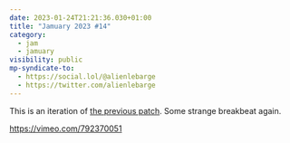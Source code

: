 ```yaml
---
date: 2023-01-24T21:21:36.030+01:00
title: "Jamuary 2023 #14"
category:
  - jam
  - jamuary
visibility: public
mp-syndicate-to:
  - https://social.lol/@alienlebarge
  - https://twitter.com/alienlebarge
---
```

This is an iteration of [the previous patch](https://alienlebarge.ch/articles/2023/01/jamuary-2023-13/). Some strange breakbeat again.

https://vimeo.com/792370051
